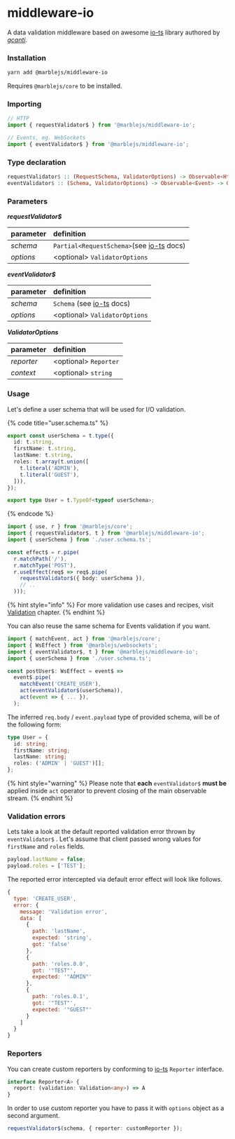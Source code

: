 # middleware-io

A data validation middleware based on awesome [io-ts](https://github.com/gcanti/io-ts) library authored by [_gcanti_](https://github.com/gcanti).

### Installation

```bash
yarn add @marblejs/middleware-io
```

Requires `@marblejs/core` to be installed.

### Importing

```typescript
// HTTP
import { requestValidator$ } from '@marblejs/middleware-io';

// Events, eg. WebSockets
import { eventValidator$ } from '@marblejs/middleware-io';
```

### Type declaration <a id="type-declaration"></a>

```haskell
requestValidator$ :: (RequestSchema, ValidatorOptions) -> Observable<HttpRequest> -> Observable<HttpRequest>
eventValidator$ :: (Schema, ValidatorOptions) -> Observable<Event> -> Observable<Event>
```

### Parameters

_**requestValidator$**_

| parameter | definition |
| :--- | :--- |
| _schema_ | `Partial<RequestSchema>`\(see [io-ts](https://github.com/gcanti/io-ts) docs\) |
| _options_ | &lt;optional&gt; `ValidatorOptions` |

_**eventValidator$**_

| parameter | definition |
| :--- | :--- |
| _schema_ | `Schema` \(see [io-ts](https://github.com/gcanti/io-ts) docs\) |
| _options_ | &lt;optional&gt; `ValidatorOptions` |

_**ValidatorOptions**_

| parameter | definition |
| :--- | :--- |
| _reporter_ | &lt;optional&gt; `Reporter` |
| _context_ | &lt;optional&gt; `string` |

### Usage

Let's define a user schema that will be used for I/O validation.

{% code title="user.schema.ts" %}
```typescript
export const userSchema = t.type({
  id: t.string,
  firstName: t.string,
  lastName: t.string,
  roles: t.array(t.union([
    t.literal('ADMIN'),
    t.literal('GUEST'),
  ])),
});

export type User = t.TypeOf<typeof userSchema>;
```
{% endcode %}

```typescript
import { use, r } from '@marblejs/core';
import { requestValidator$, t } from '@marblejs/middleware-io';
import { userSchema } from './user.schema.ts';

const effect$ = r.pipe(
  r.matchPath('/'),
  r.matchType('POST'),
  r.useEffect(req$ => req$.pipe(
    requestValidator$({ body: userSchema }),
    // ..
  )));
```

{% hint style="info" %}
For more validation use cases and recipes, visit [Validation]() chapter.
{% endhint %}

You can also reuse the same schema for Events validation if you want.

```typescript
import { matchEvent, act } from '@marblejs/core';
import { WsEffect } from '@marblejs/websockets';
import { eventValidator$, t } from '@marblejs/middleware-io';
import { userSchema } from './user.schema.ts';

const postUser$: WsEffect = event$ =>
  event$.pipe(
    matchEvent('CREATE_USER'),
    act(eventValidator$(userSchema)),
    act(event => { ... }),
  );
```

The inferred `req.body` / `event.payload` type of provided schema, will be of the following form:

```typescript
type User = {
  id: string;
  firstName: string;
  lastName: string;
  roles: ('ADMIN' | 'GUEST')[];
};
```

{% hint style="warning" %}
Please note that **each** `eventValidator$` **must be** applied inside `act` operator to prevent closing of the main observable stream.
{% endhint %}

### Validation errors

Lets take a look at the default reported validation error thrown by `eventValidator$` . Let's assume that client passed wrong values for `firstName` and `roles`  fields.

```javascript
payload.lastName = false;
payload.roles = ['TEST'];
```

The reported error intercepted via default error effect will look like follows.

```javascript
{
  type: 'CREATE_USER',
  error: {
    message: 'Validation error',
    data: [
      {
        path: 'lastName',
        expected: 'string',
        got: 'false'
      },
      {
        path: 'roles.0.0',
        got: '"TEST"',
        expected: '"ADMIN"'
      },
      {
        path: 'roles.0.1',
        got: '"TEST"',
        expected: '"GUEST"'
      }
    ]
  }
}
```

### Reporters

You can create custom reporters by conforming to [io-ts](https://github.com/gcanti/io-ts#error-reporters) `Reporter` interface.

```typescript
interface Reporter<A> {
  report: (validation: Validation<any>) => A
}
```

In order to use custom reporter you have to pass it with `options` object as a second argument.

```typescript
requestValidator$(schema, { reporter: customReporter });
```

